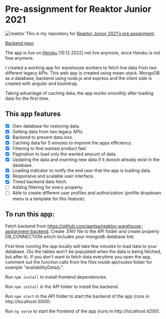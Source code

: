 # Pre-assignment for Reaktor Junior 2021
![reaktor](https://user-images.githubusercontent.com/49878974/99691154-94ccb400-2a91-11eb-9344-93f8cac0634d.png)
This is my repository for [Reaktor Junior 2021's pre assignment](https://www.reaktor.com/junior-dev-assignment/).

[Backend repo](https://github.com/aantsa/reaktor-warehouse-assignment-backend).

The app is live on [Heroku](https://reaktor-warehouse-assignment.herokuapp.com/)
[10.12.2022] not live anymore, since Heroku is not free anymore.

I created a working app for warehouse workers to fetch live data from two different legacy APIs.
This web app is created using mean-stack. MongoDB as a database, backend using node.js and express and the client side is created with angular and bootstrap.

Taking advantage of caching data; the app works smoothly after loading data for the first time.

## This app features
- [x] Own database for restoring data.
- [x] Getting data from two legacy APIs.
- [x] Backend to prevent data loss.
- [x] Caching data for 5 minutes to improve the apps efficiency.
- [x] Filtering to find wanted product fast.
- [x] Pagination to load only the wanted amount of data.
- [x] Updating the data and inserting new data if it doesnt already exist in the database.
- [x] Loading indicator to notify the end user that the app is loading data.
- [x] Responsive and scalable user interface.
- [x] Timed backend data fetch.
- [ ] Adding filtering for every property.
- [ ] Able to create different user profiles and authorization (profile dropdown menu is a template for this feature).

## To run this app:

Fetch backend from https://github.com/aantsa/reaktor-warehouse-assignment-backend.
Create .ENV file to the API folder and create property DB_CONNECTION which includes your mongodb database link.

First time running the app locally will take few minutes to load data to your database. (So the tables won't be populated when the data is being fetched, but after it).
If you don't want to fetch data everytime you open the app, comment out the function calls from the files inside api/routes folder for example "availabilityData();".

Run `npm install` to install frontend dependencies.

Run `npm install` in the API folder to install the backend.

Run `npm start` in the API folder to start the backend of the app (runs in http://localhost:3000).

Run `ng serve` to start the frontend of the app (runs in http://localhost:4200).
